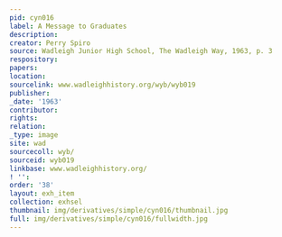 ```yaml
---
pid: cyn016
label: A Message to Graduates
description:
creator: Perry Spiro
source: Wadleigh Junior High School, The Wadleigh Way, 1963, p. 3
respository:
papers:
location:
sourcelink: www.wadleighhistory.org/wyb/wyb019
publisher:
_date: '1963'
contributor:
rights:
relation:
_type: image
site: wad
sourcecoll: wyb/
sourceid: wyb019
linkbase: www.wadleighhistory.org/
! '':
order: '38'
layout: exh_item
collection: exhsel
thumbnail: img/derivatives/simple/cyn016/thumbnail.jpg
full: img/derivatives/simple/cyn016/fullwidth.jpg
---
```


